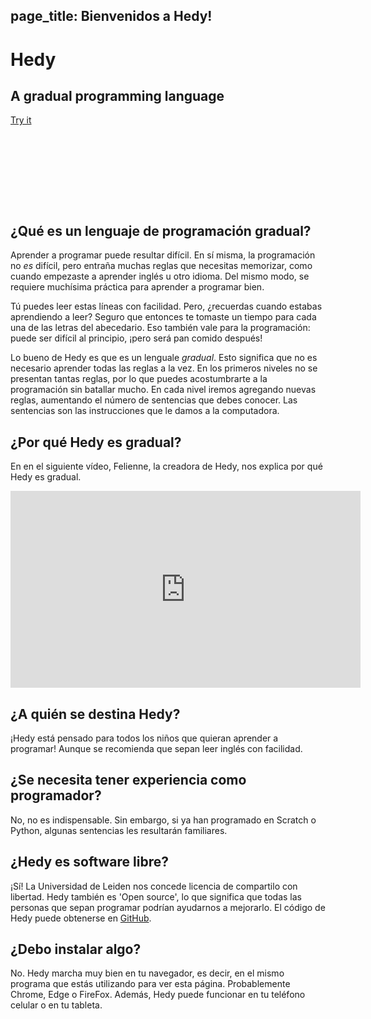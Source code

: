 page_title: Bienvenidos a Hedy!
---
<div class="-mx-16 -my-12 px-16 py-8 mb-8 bg-cover flex items-center" style="background-image: url(/images/header.jpg); height: 250px; position: relative;">
  <div class="flex-1">
    <h1 class="font-bold font-slab text-white text-6xl text-shadow-md tracking-wide">Hedy</h1>
    <h2 class="font-sans font-light text-white text-shadow-md tracking-wide my-1">A gradual programming language</h2>
  </div>
  <div class="flex-none">
    <a class="green-btn text-white px-8 py-4" href="/hedy">Try it</a>
  </div>
</div>

## ¿Qué es un lenguaje de programación gradual?

Aprender a programar puede resultar difícil. En sí misma, la programación no *es* difícil, pero entraña muchas reglas que 
necesitas memorizar, como cuando empezaste a aprender inglés u otro idioma. Del mismo modo, se requiere muchísima práctica para 
aprender a programar bien.

Tú puedes leer estas líneas con facilidad. Pero, ¿recuerdas cuando estabas aprendiendo a leer? Seguro que entonces te tomaste 
un tiempo para cada una de las letras del abecedario. Eso también vale para la programación: puede ser difícil al principio, 
¡pero será pan comido después!

Lo bueno de Hedy es que es un lenguale *gradual*. Esto significa que no es necesario aprender todas las reglas a la vez. En los 
primeros niveles no se presentan tantas reglas, por lo que puedes acostumbrarte a la programación sin batallar mucho. En cada 
nivel iremos agregando nuevas reglas, aumentando el número de sentencias que debes conocer. Las sentencias son las instrucciones 
que le damos a la computadora.  


## ¿Por qué Hedy es gradual?
En en el siguiente vídeo, Felienne, la creadora de Hedy, nos explica por qué Hedy es gradual.

<center>
<iframe width="560" height="315" src="https://www.youtube.com/embed/EdqT313rM40" frameborder="0" allow="accelerometer; autoplay; encrypted-media; gyroscope; picture-in-picture" allowfullscreen></iframe>
</center>

## ¿A quién se destina Hedy?
¡Hedy está pensado para todos los niños que quieran aprender a programar! Aunque se recomienda que sepan leer inglés con facilidad.

## ¿Se necesita tener experiencia como programador?
No, no es indispensable. Sin embargo, si ya han programado en Scratch o Python, algunas sentencias les resultarán familiares.

## ¿Hedy es software libre?
¡Sí! La Universidad de Leiden nos concede licencia de compartilo con libertad. Hedy también es 'Open source', lo que significa que
todas las personas que sepan programar podrían ayudarnos a mejorarlo. El código de Hedy puede obtenerse en 
[GitHub](https://github.com/Felienne/hedy).

## ¿Debo instalar algo?
No. Hedy marcha muy bien en  tu navegador, es decir, en el mismo programa que estás utilizando para ver esta página. Probablemente Chrome, 
Edge o FireFox. Además, Hedy puede funcionar en tu teléfono celular o en tu tableta.
